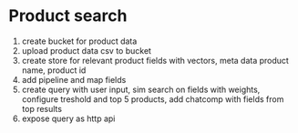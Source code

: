 # Product search

1. create bucket for product data
2. upload product data csv to bucket
3. create store for relevant product fields with vectors, meta data product name, product id
4. add pipeline and map fields
5. create query with user input, sim search on fields with weights, configure treshold and top 5 products, add chatcomp with fields from top results
6. expose query as http api